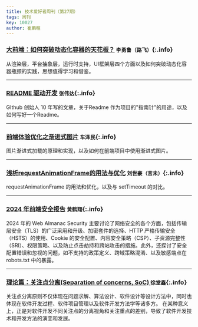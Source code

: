```yaml
---
title: 技术爱好者周刊（第27期）
tags: 周刊
key: 10027
author: 崔鹏程
---
```


### [大前端：如何突破动态化容器的天花板？](https://zhuanlan.zhihu.com/p/1687692278)   `李勇鲁（路飞）`{:.info}

从渲染层，平台抽象层，运行时支持，UI框架层四个方面以及如何突破动态化容器瓶颈的实践，思想值得学习和借鉴。

---

### [README 驱动开发](https://tom.preston-werner.com/2010/08/23/readme-driven-development)   `张伟达`{:.info}

GIthub 创始人 10 年写的文章，关于Readme 作为项目的"指南针"的用途，以及如何写好一个Readme。

---

### [前端体验优化之渐进式图片](https://mp.weixin.qq.com/s?__biz=MzUxNzk1MjQ0Ng==&mid=2247524408&idx=2&sn=10dd9fcd37fd7c6662aca3fb0ce61ec5)   `车泽民`{:.info}

图片渐进式加载的原理和实现，以及如何在前端项目中使用渐进式图片。

---

### [浅析requestAnimationFrame的用法与优化](https://segmentfault.com/a/1190000044314827)   `刘世豪（言未）`{:.info}

requestAnimationFrame 的用法和优化，以及与 setTimeout 的对比。

---

### [2024 年前端安全报告](https://mp.weixin.qq.com/s/TUjnbnKxn3T0-lXGS3CQ2A)   `黄鹤翔`{:.info}

2024 年的 Web Almanac Security 主要讨论了网络安全的各个方面，包括传输层安全（TLS）的广泛采用和升级、加密套件的选择、HTTP 严格传输安全（HSTS）的使用、Cookie 的安全配置、内容安全策略（CSP）、子资源完整性（SRI）、权限策略、以及防止点击劫持和跨站攻击的措施。此外，还探讨了安全配置错误和忽视的问题，如不支持的政策定义、跨域策略混淆、以及敏感端点在 robots.txt 中的暴露。

---

### [理论篇：关注点分离(Separation of concerns, SoC) ](https://www.cnblogs.com/wenhongyu/p/7992028.html)   `徐堂鑫`{:.info}

关注点分离原则不仅体现在问题求解、算法设计、软件设计等设计方法中，同时也体现在软件开发过程、软件项目管理以及软件开发方法学等诸多方。
在某种意义上，正是对软件开发不同关注点的分离视角和关注重点的差别，导致了软件开发技术和开发方法的演变和发展。




